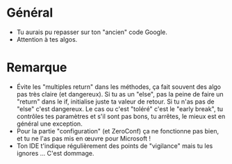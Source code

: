 # Général
- Tu aurais pu repasser sur ton "ancien" code Google.
- Attention à tes algos.

# Remarque
- Évite les "multiples return" dans les méthodes, ça fait souvent des algo pas très claire (et dangereux). Si tu as un "else", pas la peine de faire un "return" dans le if, initialise juste ta valeur de retour. Si tu n'as pas de "else" c'est dangereux. Le cas ou c'est "toléré" c'est le "early break", tu contrôles tes paramètres et s'il sont pas bons, tu arrêtes, le mieux est en général une exception.
- Pour la partie "configuration" (et ZeroConf) ça ne fonctionne pas bien, et tu ne l'as pas mis en œuvre pour Microsoft !
- Ton IDE t'indique régulièrement des points de "vigilance" mais tu les ignores ... C'est dommage.